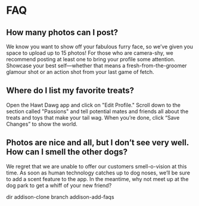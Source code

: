 # FAQ

## How many photos can I post?
 
We know you want to show off your fabulous furry face, so we’ve given you space to upload up to 15 photos! 
For those who are camera-shy, we recommend posting at least one to bring your profile some attention. 
Showcase your best self—whether that means a fresh-from-the-groomer glamour shot or an action shot from your last game of fetch.

## Where do I list my favorite treats?
 
Open the Hawt Dawg app and click on "Edit Profile." 
Scroll down to the section called "Passions" and tell potential mates and friends all about the treats and toys that make your tail wag. 
When you’re done, click “Save Changes” to show the world.

## Photos are nice and all, but I don’t see very well. How can I smell the other dogs?
 
We regret that we are unable to offer our customers smell-o-vision at this time. 
As soon as human technology catches up to dog noses, we’ll be sure to add a scent feature to the app. 
In the meantime, why not meet up at the dog park to get a whiff of your new friend?

dir addison-clone branch addison-add-faqs